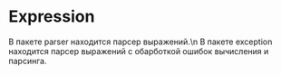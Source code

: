 # Expression
В пакете parser находится парсер выражений.\n
В пакете exception находится парсер выражений с обарботкой ошибок вычисления и парсинга.
